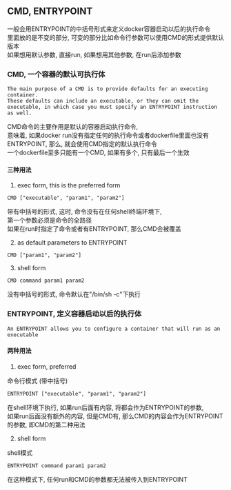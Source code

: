 ## CMD, ENTRYPOINT

一般会用ENTRYPOINT的中括号形式来定义docker容器启动以后的执行命令 <br/>
里面放的是不变的部分, 可变的部分比如命令行参数可以使用CMD的形式提供默认版本 <br/>
如果想用默认参数, 直接run, 如果想用其他参数, 在run后添加参数 <br/>

### CMD, 一个容器的默认可执行体

```
The main purpose of a CMD is to provide defaults for an executing container. 
These defaults can include an executable, or they can omit the executable, in which case you must specify an ENTRYPOINT instruction as well.
```

CMD命令的主要作用是默认的容器启动执行命令, <br/>
意味着, 如果docker run没有指定任何的执行命令或者dockerfile里面也没有ENTRYPOINT, 那么, 就会使用CMD指定的默认执行命令 <br/>
一个dockerfile至多只能有一个CMD, 如果有多个, 只有最后一个生效<br/>

#### 三种用法
1. exec form, this is the preferred form

```
CMD ["executable", "param1", "param2"]
```
带有中括号的形式, 这时, 命令没有在任何shell终端环境下, <br/>
第一个参数必须是命令的全路径 <br/>
如果在run时指定了命令或者有ENTRYPOINT, 那么CMD会被覆盖<br/>

2. as default parameters to ENTRYPOINT

```
CMD ["param1", "param2"]
```

3. shell form

```
CMD command param1 param2
```
没有中括号的形式, 命令默认在"/bin/sh -c"下执行<br/>

### ENTRYPOINT, 定义容器启动以后的执行体

```
An ENTRYPOINT allows you to configure a container that will run as an executable
```

#### 两种用法

1. exec form, preferred

命令行模式 (带中括号)

```
ENTRYPOINT ["executable", "param1", "param2"]
```
在shell环境下执行, 如果run后面有内容, 将都会作为ENTRYPOINT的参数, <br/>
如果run后面没有额外的内容, 但是CMD有, 那么CMD的内容会作为ENTRYPOINT的参数, 即CMD的第二种用法 <br/>

2. shell form

shell模式

```
ENTRYPOINT command param1 param2
```
在这种模式下, 任何run和CMD的参数都无法被传入到ENTRYPOINT
